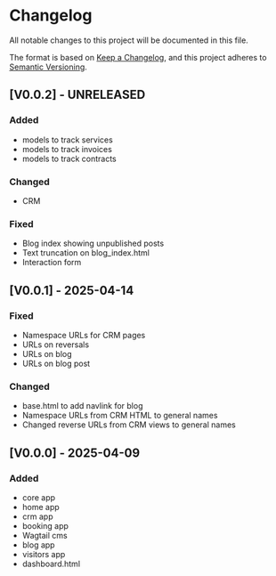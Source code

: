 # Changelog

All notable changes to this project will be documented in this file.

The format is based on [Keep a Changelog](https://keepachangelog.com/en/1.1.0/),
and this project adheres to [Semantic Versioning](https://semver.org/spec/v2.0.0.html).

## [V0.0.2] - UNRELEASED

### Added

- models to track services
- models to track invoices
- models to track contracts

### Changed

- CRM

### Fixed

- Blog index showing unpublished posts
- Text truncation on blog_index.html
- Interaction form

## [V0.0.1] - 2025-04-14

### Fixed

- Namespace URLs for CRM pages
- URLs on reversals
- URLs on blog
- URLs on blog post

### Changed

- base.html to add navlink for blog
- Namespace URLs from CRM HTML to general names
- Changed reverse URLs from CRM views to general names

## [V0.0.0] - 2025-04-09

### Added

- core app
- home app
- crm app
- booking app
- Wagtail cms
- blog app
- visitors app
- dashboard.html
